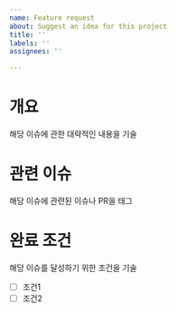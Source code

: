 ```yaml
---
name: Feature request
about: Suggest an idea for this project
title: ''
labels: ''
assignees: ''

---
```


# 개요

해당 이슈에 관한 대략적인 내용을 기술

# 관련 이슈

해당 이슈에 관련된 이슈나 PR을 태그

# 완료 조건

해당 이슈를 달성하기 위한 조건을 기술

- [ ] 조건1
- [ ] 조건2
